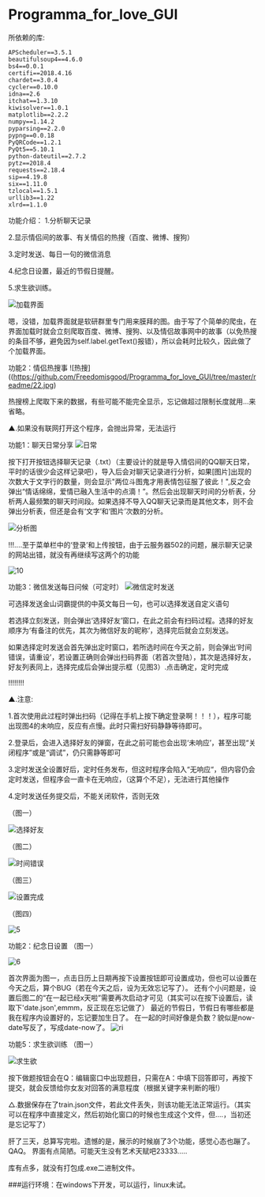 # Programma_for_love_GUI
所依赖的库:
``` 
APScheduler==3.5.1
beautifulsoup4==4.6.0
bs4==0.0.1
certifi==2018.4.16
chardet==3.0.4
cycler==0.10.0
idna==2.6
itchat==1.3.10
kiwisolver==1.0.1
matplotlib==2.2.2
numpy==1.14.2
pyparsing==2.2.0
pypng==0.0.18
PyQRCode==1.2.1
PyQt5==5.10.1
python-dateutil==2.7.2
pytz==2018.4
requests==2.18.4
sip==4.19.8
six==1.11.0
tzlocal==1.5.1
urllib3==1.22
xlrd==1.1.0
```
功能介绍：
1.分析聊天记录

2.显示情侣间的故事、有关情侣的热搜（百度、微博、搜狗）

3.定时发送、每日一句的微信消息

4.纪念日设置，最近的节假日提醒。

5.求生欲训练。

![加载界面](https://github.com/Freedomisgood/Programma_for_love_GUI/tree/master/readme/2.jpg)

​	嗯，没错，加载界面就是软研群里专门用来膜拜的图。由于写了个简单的爬虫，在界面加载时就会立刻爬取百度、微博、搜狗、以及情侣故事网中的故事（以免热搜的条目不够，避免因为self.label.getText()报错），所以会耗时比较久，因此做了个加载界面。

功能2：情侣热搜事
![热搜]((https://github.com/Freedomisgood/Programma_for_love_GUI/tree/master/readme/22.jpg)

热搜榜上爬取下来的数据，有些可能不能完全显示，忘记做超过限制长度就用...来省略。

▲.如果没有联网打开这个程序，会抛出异常，无法运行

功能1：聊天日常分享
![日常](https://github.com/Freedomisgood/Programma_for_love_GUI/tree/master/readme/9.jpg)

按下打开按钮选择聊天记录（.txt）（主要设计的就是导入情侣间的QQ聊天日常，平时的话很少会这样记录吧），导入后会对聊天记录进行分析，如果[图片]出现的次数大于文字行的数量，则会显示"两位斗图鬼才用表情包征服了彼此！",反之会弹出“情话绵绵，爱情已融入生活中的点滴！”。然后会出现聊天时间的分析表，分析两人最频繁的聊天时间段。如果选择不导入QQ聊天记录而是其他文本，则不会弹出分析表，但还是会有‘文字’和‘图片’次数的分析。

![分析图](https://github.com/Freedomisgood/Programma_for_love_GUI/tree/master/readme/11.jpg)

!!!....至于菜单栏中的‘登录’和上传按钮，由于云服务器502的问题，展示聊天记录的网站出错，就没有再继续写这两个的功能

![10](https://github.com/Freedomisgood/Programma_for_love_GUI/tree/master/readme/10.jpg)

功能3：微信发送每日问候（可定时）
![微信定时发送](https://github.com/Freedomisgood/Programma_for_love_GUI/tree/master/readme/1.jpg)

可选择发送金山词霸提供的中英文每日一句，也可以选择发送自定义语句

若选择立刻发送，则会弹出‘选择好友’窗口，在此之前会有扫码过程。选择的好友顺序为‘有备注的优先，其次为微信好友的昵称’，选择完后就会立刻发送。

如果选择定时发送会首先弹出定时窗口，若所选时间在今天之前，则会弹出‘时间错误，请重设’，若设置正确则会弹出扫码界面（若首次登陆），其次是选择好友，好友列表同上，选择完成后会弹出提示框（见图3）.点击确定，定时完成

!!!!!!!!

▲.注意:

1.首次使用此过程时弹出扫码（记得在手机上按下确定登录啊！！！），程序可能出现图4的未响应，反应有点慢。此时只需扫好码静静等待即可。

2.登录后，会进入选择好友的弹窗，在此之前可能也会出现‘未响应’，甚至出现“关闭程序”或是“调试”，仍只需静等即可

3.定时发送全设置好后，定时任务发布，但这时程序会陷入“无响应“，但内容仍会定时发送，但程序会一直卡在无响应，（这算个不足），无法进行其他操作

4.定时发送任务提交后，不能关闭软件，否则无效

（图一）

![选择好友](https://github.com/Freedomisgood/Programma_for_love_GUI/tree/master/readme/3.jpg)

（图二）

![时间错误](https://github.com/Freedomisgood/Programma_for_love_GUI/tree/master/readme/x.jpg)

（图三）

![设置完成](https://github.com/Freedomisgood/Programma_for_love_GUI/tree/master/readme/4.jpg)

（图四）

![5](https://github.com/Freedomisgood/Programma_for_love_GUI/tree/master/readme/5.jpg)

功能2：纪念日设置
（图一）

![6](https://github.com/Freedomisgood/Programma_for_love_GUI/tree/master/readme/6.jpg)

首次界面为图一，点击日历上日期再按下设置按钮即可设置成功，但也可以设置在今天之后，算个BUG（若在今天之后，设为无效忘记写了）。
还有个小问题是，设置后图二的“在一起已经x天啦”需要再次启动才可见（其实可以在按下设置后，读取下'date.json',emmm，反正现在忘记做了）
最近的节假日，节假日有哪些都是我在程序内设置好的，忘记要加生日了。
在一起的时间好像是负数？貌似是now-date写反了，写成date-now了。
![ri](https://github.com/Freedomisgood/Programma_for_love_GUI/tree/master/readme/ri.jpg)

功能5：求生欲训练
（图一）

![求生欲](https://github.com/Freedomisgood/Programma_for_love_GUI/tree/master/readme/8.jpg)

按下做题按钮会在Q：编辑窗口中出现题目，只需在A：中填下回答即可，再按下提交，就会反馈给你女友对回答的满意程度（根据关键字来判断的哦!）

△.数据保存在了train.json文件，若此文件丢失，则该功能无法正常运行。（其实可以在程序中直接定义，然后初始化窗口的时候也生成这个文件，但....，当初还是忘记写了）

肝了三天，总算写完啦。遗憾的是，展示的时候崩了3个功能，感觉心态也蹦了。QAQ。
界面有点简陋。可能天生没有艺术天赋吧23333.....

库有点多，就没有打包成.exe二进制文件。

###运行环境：在windows下开发，可以运行，linux未试。
